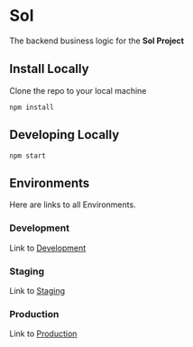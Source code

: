 # Sol
The backend business logic for the **Sol Project**

## Install Locally

Clone the repo to your local machine

```
npm install
```

## Developing Locally

```
npm start
```

## Environments
Here are links to all Environments.

### Development
Link to [Development](https://sol-gravity-development.herokuapp.com)

### Staging
Link to [Staging](https://sol-gravity-staging.herokuapp.com)

### Production
Link to [Production](https://sol-gravity-production.herokuapp.com)
